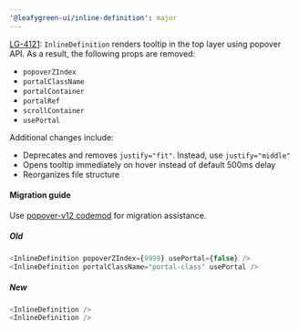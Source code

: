 ```yaml
---
'@leafygreen-ui/inline-definition': major
---
```


[LG-4121](https://jira.mongodb.org/browse/LG-4121): `InlineDefinition` renders tooltip in the top layer using popover API. As a result, the following props are removed:
- `popoverZIndex`
- `portalClassName`
- `portalContainer`
- `portalRef`
- `scrollContainer`
- `usePortal`

Additional changes include:
- Deprecates and removes `justify="fit"`. Instead, use `justify="middle"`
- Opens tooltip immediately on hover instead of default 500ms delay
- Reorganizes file structure

#### Migration guide

Use [popover-v12 codemod](https://github.com/mongodb/leafygreen-ui/tree/main/tools/codemods#popover-v12) for migration assistance.

##### Old
```js
<InlineDefinition popoverZIndex={9999} usePortal={false} />
<InlineDefinition portalClassName="portal-class" usePortal />
```

##### New
```js
<InlineDefinition />
<InlineDefinition />
```
